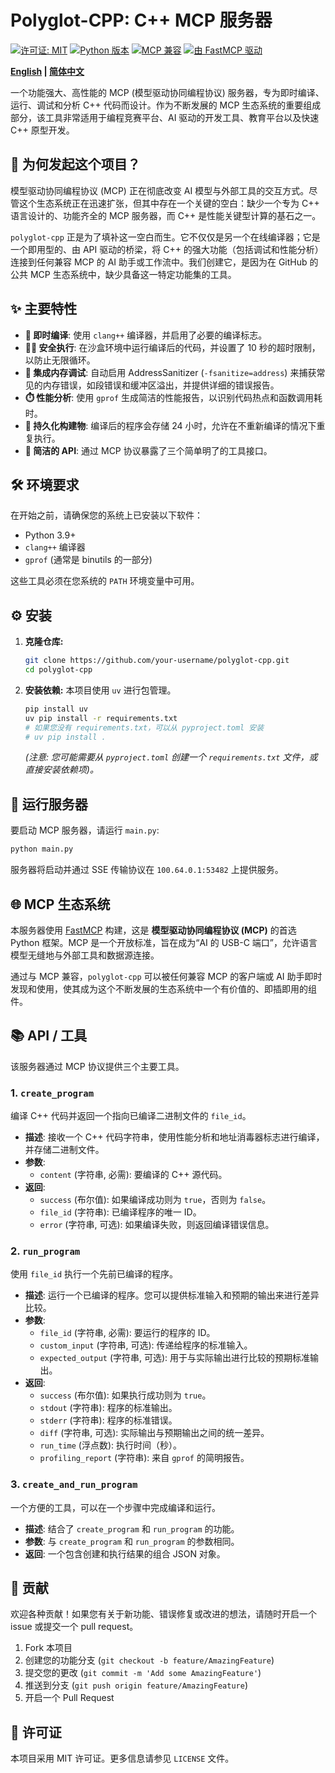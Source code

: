# Polyglot-CPP: C++ MCP 服务器

[![许可证: MIT](https://img.shields.io/badge/License-MIT-yellow.svg)](https://opensource.org/licenses/MIT)
[![Python 版本](https://img.shields.io/badge/python-3.9%2B-blue.svg)](https://www.python.org/downloads/)
[![MCP 兼容](https://img.shields.io/badge/MCP-Compliant-brightgreen.svg)](https://gofastmcp.com/)
[![由 FastMCP 驱动](https://img.shields.io/badge/Made%20with-FastMCP-orange.svg)](https://github.com/jlowin/fastmcp)

**[English](./README.md) | [简体中文](./README_zh-CN.md)**

一个功能强大、高性能的 MCP (模型驱动协同编程协议) 服务器，专为即时编译、运行、调试和分析 C++ 代码而设计。作为不断发展的 MCP 生态系统的重要组成部分，该工具非常适用于编程竞赛平台、AI 驱动的开发工具、教育平台以及快速 C++ 原型开发。

## 🌟 为何发起这个项目？

模型驱动协同编程协议 (MCP) 正在彻底改变 AI 模型与外部工具的交互方式。尽管这个生态系统正在迅速扩张，但其中存在一个关键的空白：缺少一个专为 C++ 语言设计的、功能齐全的 MCP 服务器，而 C++ 是性能关键型计算的基石之一。

`polyglot-cpp` 正是为了填补这一空白而生。它不仅仅是另一个在线编译器；它是一个即用型的、由 API 驱动的桥梁，将 C++ 的强大功能（包括调试和性能分析）连接到任何兼容 MCP 的 AI 助手或工作流中。我们创建它，是因为在 GitHub 的公共 MCP 生态系统中，缺少具备这一特定功能集的工具。

## ✨ 主要特性

- **🚀 即时编译**: 使用 `clang++` 编译器，并启用了必要的编译标志。
- **🏃‍♂️ 安全执行**: 在沙盒环境中运行编译后的代码，并设置了 10 秒的超时限制，以防止无限循环。
- **🐞 集成内存调试**: 自动启用 AddressSanitizer (`-fsanitize=address`) 来捕获常见的内存错误，如段错误和缓冲区溢出，并提供详细的错误报告。
- **⏱️ 性能分析**: 使用 `gprof` 生成简洁的性能报告，以识别代码热点和函数调用耗时。
- **💾 持久化构建物**: 编译后的程序会存储 24 小时，允许在不重新编译的情况下重复执行。
- **🔌 简洁的 API**: 通过 MCP 协议暴露了三个简单明了的工具接口。

## 🛠️ 环境要求

在开始之前，请确保您的系统上已安装以下软件：
- Python 3.9+
- `clang++` 编译器
- `gprof` (通常是 binutils 的一部分)

这些工具必须在您系统的 `PATH` 环境变量中可用。

## ⚙️ 安装

1.  **克隆仓库:**
    ```bash
    git clone https://github.com/your-username/polyglot-cpp.git
    cd polyglot-cpp
    ```

2.  **安装依赖:**
    本项目使用 `uv` 进行包管理。
    ```bash
    pip install uv
    uv pip install -r requirements.txt 
    # 如果您没有 requirements.txt，可以从 pyproject.toml 安装
    # uv pip install .
    ```
    *(注意: 您可能需要从 `pyproject.toml` 创建一个 `requirements.txt` 文件，或直接安装依赖项)。*

## 🚀 运行服务器

要启动 MCP 服务器，请运行 `main.py`:

```bash
python main.py
```

服务器将启动并通过 SSE 传输协议在 `100.64.0.1:53482` 上提供服务。

## 🌐 MCP 生态系统

本服务器使用 [FastMCP](https://github.com/jlowin/fastmcp) 构建，这是 **模型驱动协同编程协议 (MCP)** 的首选 Python 框架。MCP 是一个开放标准，旨在成为“AI 的 USB-C 端口”，允许语言模型无缝地与外部工具和数据源连接。

通过与 MCP 兼容，`polyglot-cpp` 可以被任何兼容 MCP 的客户端或 AI 助手即时发现和使用，使其成为这个不断发展的生态系统中一个有价值的、即插即用的组件。

## 📚 API / 工具

该服务器通过 MCP 协议提供三个主要工具。

### 1. `create_program`
编译 C++ 代码并返回一个指向已编译二进制文件的 `file_id`。

- **描述**: 接收一个 C++ 代码字符串，使用性能分析和地址消毒器标志进行编译，并存储二进制文件。
- **参数**:
  - `content` (字符串, 必需): 要编译的 C++ 源代码。
- **返回**:
  - `success` (布尔值): 如果编译成功则为 `true`，否则为 `false`。
  - `file_id` (字符串): 已编译程序的唯一 ID。
  - `error` (字符串, 可选): 如果编译失败，则返回编译错误信息。

### 2. `run_program`
使用 `file_id` 执行一个先前已编译的程序。

- **描述**: 运行一个已编译的程序。您可以提供标准输入和预期的输出来进行差异比较。
- **参数**:
  - `file_id` (字符串, 必需): 要运行的程序的 ID。
  - `custom_input` (字符串, 可选): 传递给程序的标准输入。
  - `expected_output` (字符串, 可选): 用于与实际输出进行比较的预期标准输出。
- **返回**:
  - `success` (布尔值): 如果执行成功则为 `true`。
  - `stdout` (字符串): 程序的标准输出。
  - `stderr` (字符串): 程序的标准错误。
  - `diff` (字符串, 可选): 实际输出与预期输出之间的统一差异。
  - `run_time` (浮点数): 执行时间（秒）。
  - `profiling_report` (字符串): 来自 `gprof` 的简明报告。

### 3. `create_and_run_program`
一个方便的工具，可以在一个步骤中完成编译和运行。

- **描述**: 结合了 `create_program` 和 `run_program` 的功能。
- **参数**: 与 `create_program` 和 `run_program` 的参数相同。
- **返回**: 一个包含创建和执行结果的组合 JSON 对象。

## 🤝 贡献

欢迎各种贡献！如果您有关于新功能、错误修复或改进的想法，请随时开启一个 issue 或提交一个 pull request。

1.  Fork 本项目
2.  创建您的功能分支 (`git checkout -b feature/AmazingFeature`)
3.  提交您的更改 (`git commit -m 'Add some AmazingFeature'`)
4.  推送到分支 (`git push origin feature/AmazingFeature`)
5.  开启一个 Pull Request

## 📄 许可证

本项目采用 MIT 许可证。更多信息请参见 `LICENSE` 文件。